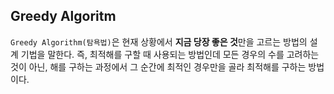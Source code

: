 
## Greedy Algoritm

`Greedy Algorithm(탐욕법)`은 현재 상황에서 **지금 당장 좋은 것**만을 고르는 방법의 설계 기법을 말한다. 즉, 최적해를 구할 때 사용되는 방법인데 모든 경우의 수를 고려하는 것이 아닌, 해를 구하는 과정에서 그 순간에 최적인 경우만을 골라 최적해를 구하는 방법이다. 



